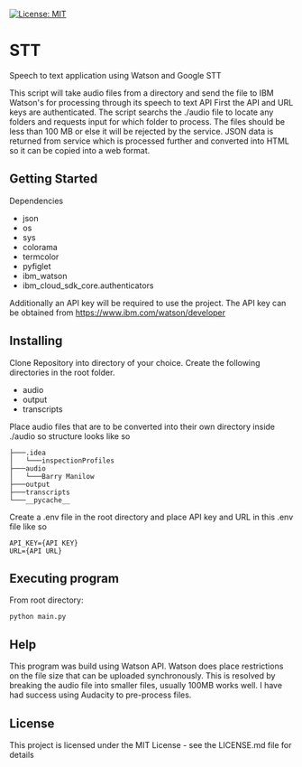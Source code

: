  [![License: MIT](https://img.shields.io/badge/License-MIT-yellow.svg)](https://opensource.org/licenses/MIT)
 
# STT
Speech to text application using Watson and Google STT

This script will take audio files from a directory and send the file to IBM Watson's for processing through its 
speech to text API First the API and URL keys are authenticated. The script searchs the ./audio file to locate any 
folders and requests input for which folder to process. The files should be less than 100 MB or else it will be 
rejected by the service. JSON data is returned from service which is processed further and converted into HTML so it 
can be copied into a web format. 

## Getting Started
Dependencies

 - json
 - os
 - sys
 - colorama 
 - termcolor
 - pyfiglet
 - ibm_watson 
 - ibm_cloud_sdk_core.authenticators
 
 Additionally an API key will be required to use the project. The API key can be obtained from https://www.ibm.com/watson/developer

## Installing
 
 Clone Repository into directory of your choice. Create the following directories in the root folder.
  - audio
  - output
  - transcripts

Place audio files that are to be converted into their own directory inside ./audio so structure looks like so
```
├───.idea
│   └───inspectionProfiles
├───audio
│   └───Barry Manilow
├───output
├───transcripts
└───__pycache__
```
Create a .env file in the root directory and place API key and URL in this .env file like so
```
API_KEY={API KEY}
URL={API URL}
```

## Executing program

  From root directory:
    
  ```
  python main.py
  ```

## Help

This program was build using Watson API. Watson does place restrictions on the file size that can be uploaded synchronously. This is resolved by breaking the audio file into smaller files, usually 100MB works well. I have had success using Audacity to pre-process files. 


## License

This project is licensed under the MIT License - see the LICENSE.md file for details

